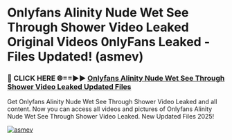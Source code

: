 # Onlyfans Alinity Nude Wet See Through Shower Video Leaked Original Videos 0nlyFans Leaked - Files Updated! (asmev)

<h3>🔴 CLICK HERE 🌐==►► <a href="https://tinyurl.com/3hn5wdd3" rel="nofollow">Onlyfans Alinity Nude Wet See Through Shower Video Leaked Updated Files</a></h3>

Get Onlyfans Alinity Nude Wet See Through Shower Video Leaked and all content. Now you can access all videos and pictures of Onlyfans Alinity Nude Wet See Through Shower Video Leaked. New Updated Files 2025!

[![asmev](https://i.imgur.com/4HnBqBT.gif)](https://tinyurl.com/3hn5wdd3)
